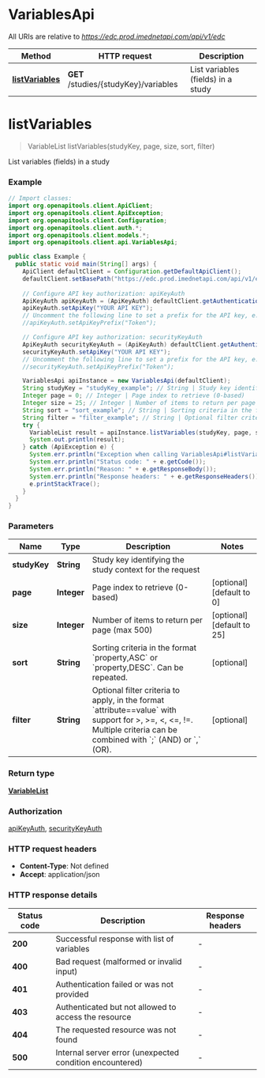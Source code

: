 # VariablesApi

All URIs are relative to *https://edc.prod.imednetapi.com/api/v1/edc*

| Method | HTTP request | Description |
|------------- | ------------- | -------------|
| [**listVariables**](VariablesApi.md#listVariables) | **GET** /studies/{studyKey}/variables | List variables (fields) in a study |


<a id="listVariables"></a>
# **listVariables**
> VariableList listVariables(studyKey, page, size, sort, filter)

List variables (fields) in a study

### Example
```java
// Import classes:
import org.openapitools.client.ApiClient;
import org.openapitools.client.ApiException;
import org.openapitools.client.Configuration;
import org.openapitools.client.auth.*;
import org.openapitools.client.models.*;
import org.openapitools.client.api.VariablesApi;

public class Example {
  public static void main(String[] args) {
    ApiClient defaultClient = Configuration.getDefaultApiClient();
    defaultClient.setBasePath("https://edc.prod.imednetapi.com/api/v1/edc");
    
    // Configure API key authorization: apiKeyAuth
    ApiKeyAuth apiKeyAuth = (ApiKeyAuth) defaultClient.getAuthentication("apiKeyAuth");
    apiKeyAuth.setApiKey("YOUR API KEY");
    // Uncomment the following line to set a prefix for the API key, e.g. "Token" (defaults to null)
    //apiKeyAuth.setApiKeyPrefix("Token");

    // Configure API key authorization: securityKeyAuth
    ApiKeyAuth securityKeyAuth = (ApiKeyAuth) defaultClient.getAuthentication("securityKeyAuth");
    securityKeyAuth.setApiKey("YOUR API KEY");
    // Uncomment the following line to set a prefix for the API key, e.g. "Token" (defaults to null)
    //securityKeyAuth.setApiKeyPrefix("Token");

    VariablesApi apiInstance = new VariablesApi(defaultClient);
    String studyKey = "studyKey_example"; // String | Study key identifying the study context for the request
    Integer page = 0; // Integer | Page index to retrieve (0-based)
    Integer size = 25; // Integer | Number of items to return per page (max 500)
    String sort = "sort_example"; // String | Sorting criteria in the format `property,ASC` or `property,DESC`. Can be repeated.
    String filter = "filter_example"; // String | Optional filter criteria to apply, in the format `attribute==value` with support for >, >=, <, <=, !=. Multiple criteria can be combined with `;` (AND) or `,` (OR).
    try {
      VariableList result = apiInstance.listVariables(studyKey, page, size, sort, filter);
      System.out.println(result);
    } catch (ApiException e) {
      System.err.println("Exception when calling VariablesApi#listVariables");
      System.err.println("Status code: " + e.getCode());
      System.err.println("Reason: " + e.getResponseBody());
      System.err.println("Response headers: " + e.getResponseHeaders());
      e.printStackTrace();
    }
  }
}
```

### Parameters

| Name | Type | Description  | Notes |
|------------- | ------------- | ------------- | -------------|
| **studyKey** | **String**| Study key identifying the study context for the request | |
| **page** | **Integer**| Page index to retrieve (0-based) | [optional] [default to 0] |
| **size** | **Integer**| Number of items to return per page (max 500) | [optional] [default to 25] |
| **sort** | **String**| Sorting criteria in the format &#x60;property,ASC&#x60; or &#x60;property,DESC&#x60;. Can be repeated. | [optional] |
| **filter** | **String**| Optional filter criteria to apply, in the format &#x60;attribute&#x3D;&#x3D;value&#x60; with support for &gt;, &gt;&#x3D;, &lt;, &lt;&#x3D;, !&#x3D;. Multiple criteria can be combined with &#x60;;&#x60; (AND) or &#x60;,&#x60; (OR). | [optional] |

### Return type

[**VariableList**](VariableList.md)

### Authorization

[apiKeyAuth](../README.md#apiKeyAuth), [securityKeyAuth](../README.md#securityKeyAuth)

### HTTP request headers

 - **Content-Type**: Not defined
 - **Accept**: application/json

### HTTP response details
| Status code | Description | Response headers |
|-------------|-------------|------------------|
| **200** | Successful response with list of variables |  -  |
| **400** | Bad request (malformed or invalid input) |  -  |
| **401** | Authentication failed or was not provided |  -  |
| **403** | Authenticated but not allowed to access the resource |  -  |
| **404** | The requested resource was not found |  -  |
| **500** | Internal server error (unexpected condition encountered) |  -  |

